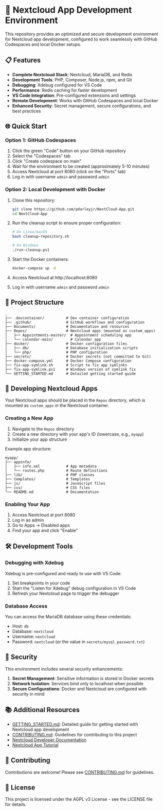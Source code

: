 # 🚀 Nextcloud App Development Environment

This repository provides an optimized and secure development environment for Nextcloud app development, configured to work seamlessly with GitHub Codespaces and local Docker setups.

## 📋 Features

- **Complete Nextcloud Stack**: Nextcloud, MariaDB, and Redis
- **Development Tools**: PHP, Composer, Node.js, npm, and Git
- **Debugging**: Xdebug configured for VS Code
- **Performance**: Redis caching for faster development
- **VS Code Integration**: Pre-configured extensions and settings
- **Remote Development**: Works with GitHub Codespaces and local Docker
- **Enhanced Security**: Secret management, secure configurations, and best practices

## 🌐 Quick Start

### Option 1: GitHub Codespaces

1. Click the green "Code" button on your GitHub repository
2. Select the "Codespaces" tab
3. Click "Create codespace on main"
4. Wait for the environment to be created (approximately 5-10 minutes)
5. Access Nextcloud at port 8080 (click on the "Ports" tab)
6. Log in with username `admin` and password `admin`

### Option 2: Local Development with Docker

1. Clone this repository:
   ```bash
   git clone https://github.com/pdarleyjr/NextCloud-App.git
   cd NextCloud-App
   ```

2. Run the cleanup script to ensure proper configuration:
   ```bash
   # On Linux/macOS
   bash cleanup-repository.sh
   
   # On Windows
   ./run-cleanup.ps1
   ```

3. Start the Docker containers:
   ```bash
   docker-compose up -d
   ```

4. Access Nextcloud at http://localhost:8080

5. Log in with username `admin` and password `admin`

## 📁 Project Structure

```
.
├── .devcontainer/          # Dev container configuration
├── .github/                # GitHub workflows and configuration
├── Documents/              # Documentation and resources
├── Repos/                  # Nextcloud apps (mounted as custom_apps)
│   ├── Appointments-master/  # Appointment scheduling app
│   └── calendar-main/        # Calendar app
├── docker/                 # Docker configuration files
│   ├── db/                 # Database initialization scripts
│   └── php/                # PHP configuration
├── secrets/                # Docker secrets (not committed to Git)
├── docker-compose.yml      # Docker Compose configuration
├── fix-app-symlink.sh      # Script to fix app symlinks
├── fix-app-symlink.ps1     # Windows version of symlink fix
└── GETTING_STARTED.md      # Detailed getting started guide
```

## 🧩 Developing Nextcloud Apps

Your Nextcloud apps should be placed in the `Repos` directory, which is mounted as `custom_apps` in the Nextcloud container.

### Creating a New App

1. Navigate to the `Repos` directory
2. Create a new directory with your app's ID (lowercase, e.g., `myapp`)
3. Initialize your app structure

Example app structure:

```
myapp/
├── appinfo/
│   ├── info.xml            # App metadata
│   └── routes.php          # Route definitions
├── lib/                    # PHP classes
├── templates/              # Templates
├── js/                     # JavaScript files
├── css/                    # CSS files
└── README.md               # Documentation
```

### Enabling Your App

1. Access Nextcloud at port 8080
2. Log in as admin
3. Go to Apps → Disabled apps
4. Find your app and click "Enable"

## 🛠️ Development Tools

### Debugging with Xdebug

Xdebug is pre-configured and ready to use with VS Code:

1. Set breakpoints in your code
2. Start the "Listen for Xdebug" debug configuration in VS Code
3. Refresh your Nextcloud page to trigger the debugger

### Database Access

You can access the MariaDB database using these credentials:

- Host: `db`
- Database: `nextcloud`
- Username: `nextcloud`
- Password: `nextcloud` (or the value in `secrets/mysql_password.txt`)

## 🔐 Security

This environment includes several security enhancements:

1. **Secret Management**: Sensitive information is stored in Docker secrets
2. **Network Isolation**: Services bind only to localhost when possible
3. **Secure Configurations**: Docker and Nextcloud are configured with security in mind

## 📚 Additional Resources

- [GETTING_STARTED.md](GETTING_STARTED.md): Detailed guide for getting started with Nextcloud app development
- [CONTRIBUTING.md](CONTRIBUTING.md): Guidelines for contributing to this project
- [Nextcloud Developer Documentation](https://docs.nextcloud.com/server/latest/developer_manual/)
- [Nextcloud App Tutorial](https://docs.nextcloud.com/server/latest/developer_manual/app_development/tutorial.html)

## 🤝 Contributing

Contributions are welcome! Please see [CONTRIBUTING.md](CONTRIBUTING.md) for guidelines.

## 📄 License

This project is licensed under the AGPL v3 License - see the LICENSE file for details.
